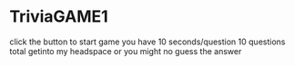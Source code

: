 # TriviaGAME1

click the button to start game
you have 10 seconds/question
10 questions total
getinto my headspace or you might no guess the answer
